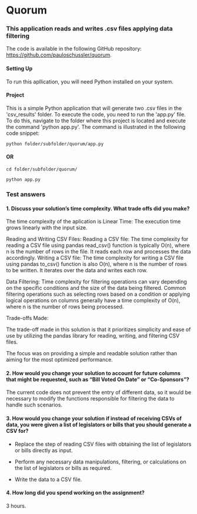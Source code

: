 # Quorum

### This application reads and writes .csv files applying data filtering

The code is available in the following GitHub repository: https://github.com/pauloschussler/quorum.

#### Setting Up

To run this apllication, you will need Python installed on your system.

#### Project

This is a simple Python application that will generate two .csv files in the 'csv_results' folder.
To execute the code, you need to run the 'app.py' file. To do this, navigate to the folder where this project is located and execute the command 'python app.py'.
The command is illustrated in the following code snippet:

```
python folder/subfolder/quorum/app.py
```
#### OR

```
cd folder/subfolder/quorum/

python app.py
```


### Test answers

#### 1. Discuss your solution’s time complexity. What trade offs did you make?

The time complexity of the aplication is Linear Time: The execution time grows linearly with the input size.

Reading and Writing CSV Files:
Reading a CSV file: The time complexity for reading a CSV file using pandas read_csv() function is typically O(n), where n is the number of rows in the file. It reads each row and processes the data accordingly.
Writing a CSV file: The time complexity for writing a CSV file using pandas to_csv() function is also O(n), where n is the number of rows to be written. It iterates over the data and writes each row.

Data Filtering:
Time complexity for filtering operations can vary depending on the specific conditions and the size of the data being filtered.
Common filtering operations such as selecting rows based on a condition or applying logical operations on columns generally have a time complexity of O(n), where n is the number of rows being processed.

Trade-offs Made:

The trade-off made in this solution is that it prioritizes simplicity and ease of use by utilizing the pandas library for reading, writing, and filtering CSV files.

The focus was on providing a simple and readable solution rather than aiming for the most optimized performance.

#### 2. How would you change your solution to account for future columns that might be requested, such as “Bill Voted On Date” or “Co-Sponsors”?

The current code does not prevent the entry of different data, so it would be necessary to modify the functions responsible for filtering the data to handle such scenarios.

#### 3. How would you change your solution if instead of receiving CSVs of data, you were given a list of legislators or bills that you should generate a CSV for?

- Replace the step of reading CSV files with obtaining the list of legislators or bills directly as input.

- Perform any necessary data manipulations, filtering, or calculations on the list of legislators or bills as required.

- Write the data to a CSV file.

#### 4. How long did you spend working on the assignment?
3 hours.
